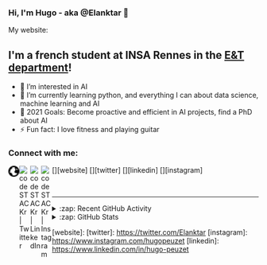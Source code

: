 ### Hi, I'm Hugo - aka @Elanktar 👋

My website:

## I'm a french student at INSA Rennes in the [E&T department][insa]!

- 👀 I’m interested in AI
- 🌱 I’m currently learning python, and everything I can about data science, machine learning and AI
- 🥅 2021 Goals: Become proactive and efficient in AI projects, find a PhD about AI
- ⚡ Fun fact: I love fitness and playing guitar

### Connect with me:

[<img align="left" alt="codeSTACKr.com" width="22px" src="https://raw.githubusercontent.com/iconic/open-iconic/master/svg/globe.svg" />][website]
[<img align="left" alt="codeSTACKr | Twitter" width="22px" src="https://cdn.jsdelivr.net/npm/simple-icons@v3/icons/twitter.svg" />][twitter]
[<img align="left" alt="codeSTACKr | LinkedIn" width="22px" src="https://cdn.jsdelivr.net/npm/simple-icons@v3/icons/linkedin.svg" />][linkedin]
[<img align="left" alt="codeSTACKr | Instagram" width="22px" src="https://cdn.jsdelivr.net/npm/simple-icons@v3/icons/instagram.svg" />][instagram]

<br />

---

<details>
  <summary>:zap: Recent GitHub Activity</summary>
  
<!--START_SECTION:activity-->
1. 🗣 Commented on:
2. ❗️ Closed issue
3. ❌ Closed PR 
4. 🗣 Commented on 
5. 🎉 Merged PR 
<!--END_SECTION:activity-->

</details>

<details>
  <summary>:zap: GitHub Stats</summary>

  <img align="left" alt="Elanktar's GitHub Stats" src="https://github-readme-stats.vercel.app/api?username=Elanktar&show_icons=true&hide_border=true" />

</details>

[insa]: https://www.insa-rennes.fr/electronics-telecommunications.html
[website]:
[twitter]: https://twitter.com/Elanktar
[instagram]: https://www.instagram.com/hugopeuzet
[linkedin]: https://www.linkedin.com/in/hugo-peuzet

